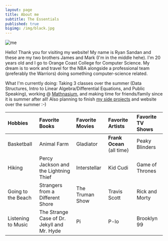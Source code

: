 ```yaml
---
layout: page
title: About me
subtitle: The Essentials
published: true
bigimg: /img/black.jpg
---
```

![me](https://bit.ly/2QHwpex)

Hello! Thank you for visiting my website! My name is Ryan Sandan and these are my two brothers James and Mark (I'm in the middle hehe).
I'm 20 years old and I go to Orange Coast College for Computer Science. 
My dream is to work and travel for the NBA alongside a professional team (preferably the Warriors) doing something computer-science related. 


What I'm currently doing: 
Taking 3 classes over the summer (Data Structures, Intro to Linear Algebra/Differential Equations, and Public Speaking), working @ [Mathnasium](https://www.mathnasium.com/lagunaniguel/our-team), and making time for friends/family since it is summer after all! Also planning to finish [my side projects](/projects) and website over the summer :-)







| Hobbies | Favorite Books | Favorite Movies | Favorite Artists | Favorite TV Shows |
| :------ |:----- | :--- | :---- | :---- |
| Basketball | Animal Farm | Gladiator | **Frank Ocean** (all time)| Peaky Blinders |
| Hiking | Percy Jackson and the Lightning Thief | Interstellar | Kid Cudi | Game of Thrones |
| Going to the Beach | Strangers from a Different Shore | The Truman Show | Travis Scott | Rick and Morty |
| Listening to Music | The Strange Case of Dr. Jekyll and Mr. Hyde | Pi | P-lo | Brooklyn 99 |
